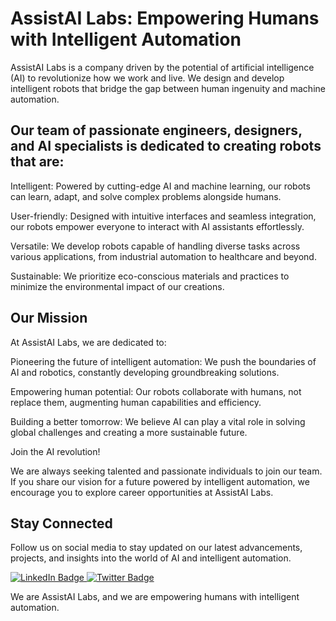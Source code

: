 # AssistAI Labs: Empowering Humans with Intelligent Automation

AssistAI Labs is a company driven by the potential of artificial intelligence (AI) to revolutionize how we work and live. We design and develop intelligent robots that bridge the gap between human ingenuity and machine automation.

## Our team of passionate engineers, designers, and AI specialists is dedicated to creating robots that are:

 Intelligent: Powered by cutting-edge AI and machine learning, our robots can learn, adapt, and solve complex problems alongside humans.

 User-friendly: Designed with intuitive interfaces and seamless integration, our robots empower everyone to interact with AI assistants effortlessly.

 Versatile: We develop robots capable of handling diverse tasks across various applications, from industrial automation to healthcare and beyond.

 Sustainable: We prioritize eco-conscious materials and practices to minimize the environmental impact of our creations.

## Our Mission

At AssistAI Labs, we are dedicated to:

Pioneering the future of intelligent automation: We push the boundaries of AI and robotics, constantly developing groundbreaking solutions.

Empowering human potential: Our robots collaborate with humans, not replace them, augmenting human capabilities and efficiency.

Building a better tomorrow: We believe AI can play a vital role in solving global challenges and creating a more sustainable future.

Join the AI revolution!

We are always seeking talented and passionate individuals to join our team. If you share our vision for a future powered by intelligent automation, we encourage you to explore career opportunities at AssistAI Labs.

## Stay Connected

Follow us on social media to stay updated on our latest advancements, projects, and insights into the world of AI and intelligent automation.

<div id="badges">
  <a href="https://www.linkedin.com/in/harshit0414/">
    <img src="https://img.shields.io/badge/LinkedIn-blue?style=for-the-badge&logo=linkedin&logoColor=white" alt="LinkedIn Badge"/>
  </a>

  <a href="https://x.com/Harshit71706941">
    <img src="https://img.shields.io/badge/Twitter-blue?style=for-the-badge&logo=twitter&logoColor=white" alt="Twitter Badge"/>
  </a>
</div>

We are AssistAI Labs, and we are empowering humans with intelligent automation.
